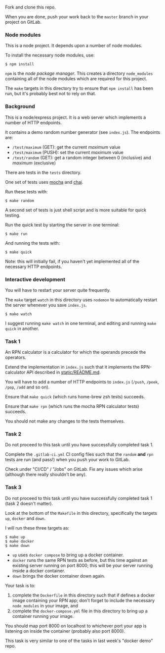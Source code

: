 Fork and clone this repo.

When you are done, push your work back to the `master` branch in your project on GitLab.

### Node modules

This is a node project.  It depends upon a number of node modules.

To install the necessary node modules, use:

    $ npm install

`npm` is the *node package manager*.  This creates a directory `node_modules` containing all of the node
modules which are required for this project.

The `make` targets in this directory try to ensure that `npm install` has been run, but it's probably best not
to rely on that.

### Background

This is a node/express project.  It is a web server which implements a number of HTTP endpoints.

It contains a demo random number generator (see `index.js`).  The endpoints are:

- `/test/maximum` (GET): get the current *maximum* value
- `/test/maximum` (PUSH): set the current *maximum* value
- `/test/random` (GET): get a random integer between 0 (inclusive) and *maximum* (exclusive)

There are tests in the `tests` directory.

One set of tests uses [mocha](https://www.npmjs.com/package/mocha) and [chai](https://www.npmjs.com/package/chai).

Run these tests with:

    $ make random

A second set of tests is just shell script and is more suitable for quick testing.

Run the quick test by starting the server in one terminal:

    $ make run

And running the tests with:

    $ make quick

Note: this will initially fail, if you haven't yet implemented all of the necessary HTTP endpoints.

### Interactive development

You will have to restart your server quite frequently.

The `make` target `watch` in this directory uses `nodemon` to automatically restart the server whenever you
save `index.js`.

    $ make watch

I suggest running `make watch` in one terminal, and editing and running `make quick` in another.

### Task 1

An RPN calculator is a calculator for which the operands precede the operators.

Extend the implementation in `index.js` such that it implements the RPN-calculator API described in
[static/README.md](static/README.md).

You will have to add a number of HTTP endpoints to `index.js` (`/push`, `/peek`, `/pop`, `/add` and so on).

Ensure that `make quick` (which runs home-brew zsh tests) succeeds.

Ensure that `make rpn` (which runs the mocha RPN calculator tests) succeeds.

You should not make any changes to the tests themselves.

### Task 2

Do not proceed to this task until you have successfully completed task 1.

Complete the `.gitlab-ci.yml` CI config files such that the `random` **and** `rpn` tests
are run (and pass!) when you push your work to GitLab.

Check under "CI/CD" / "Jobs" on GitLab.  Fix any issues which arise (although there really shouldn't be any).

### Task 3

Do not proceed to this task until you have successfully completed task 1 (task 2 doesn't matter).

Look at the bottom of the `Makefile` in this directory, specifically the targets `up`, `docker` and `down`.

I will run these three targets as:

```
$ make up
$ make docker
$ make down
```

- `up` uses `docker compose` to bring up a docker container.
- `docker` runs the same RPN tests as before, but this time against an existing server running on port 8000; this will be your server running inside a docker container.
- `down` brings the docker container down again.

Your task is to:

1. complete the `Dockerfile` in this directory such that if defines a docker image containing your RPN app;
   don't forget to include the necessary `node_modules` in your image, and
2. complete the `docker-compose.yml` file in this directory to bring up a container running your image.

You should map port 8000 on localhost to whichever port your app is listening on inside the container
(probably also port 8000).

This task is very similar to one of the tasks in last week's "docker demo" repo.
